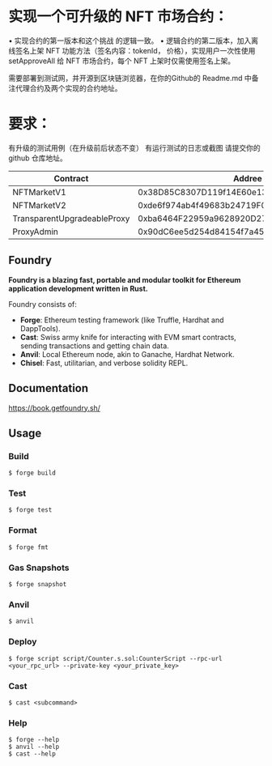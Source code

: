 # 实现⼀个可升级的 NFT 市场合约：
• 实现合约的第⼀版本和这个挑战 的逻辑一致。
• 逻辑合约的第⼆版本，加⼊离线签名上架 NFT 功能⽅法（签名内容：tokenId， 价格），实现⽤户⼀次性使用 setApproveAll 给 NFT 市场合约，每个 NFT 上架时仅需使⽤签名上架。

需要部署到测试⽹，并开源到区块链浏览器，在你的Github的 Readme.md 中备注代理合约及两个实现的合约地址。

# 要求：

有升级的测试用例（在升级前后状态不变）
有运行测试的日志或截图
请提交你的 github 仓库地址。



| Contract                    | Addree                                     |
| --------------------------- | ------------------------------------------ |
| NFTMarketV1                 | 0x38D85C8307D119f14E60e132D7C9274Ba79DCa09 |
| NFTMarketV2                 | 0xde6f974ab4f49683b24719F014B1A40693b1d35e |
| TransparentUpgradeableProxy | 0xba6464F22959a9628920D27FdF1F1Acbb4Cd491E |
| ProxyAdmin                  | 0x90dC6ee5d254d84154f7a4577fC4a27911a1af55 |



## Foundry

**Foundry is a blazing fast, portable and modular toolkit for Ethereum application development written in Rust.**

Foundry consists of:

-   **Forge**: Ethereum testing framework (like Truffle, Hardhat and DappTools).
-   **Cast**: Swiss army knife for interacting with EVM smart contracts, sending transactions and getting chain data.
-   **Anvil**: Local Ethereum node, akin to Ganache, Hardhat Network.
-   **Chisel**: Fast, utilitarian, and verbose solidity REPL.

## Documentation

https://book.getfoundry.sh/

## Usage

### Build

```shell
$ forge build
```

### Test

```shell
$ forge test
```

### Format

```shell
$ forge fmt
```

### Gas Snapshots

```shell
$ forge snapshot
```

### Anvil

```shell
$ anvil
```

### Deploy

```shell
$ forge script script/Counter.s.sol:CounterScript --rpc-url <your_rpc_url> --private-key <your_private_key>
```

### Cast

```shell
$ cast <subcommand>
```

### Help

```shell
$ forge --help
$ anvil --help
$ cast --help
```
